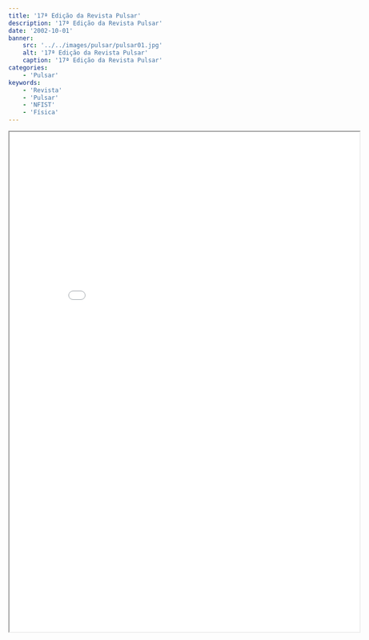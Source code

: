 ```yaml
---
title: '17ª Edição da Revista Pulsar'
description: '17ª Edição da Revista Pulsar'
date: '2002-10-01'
banner:
    src: '../../images/pulsar/pulsar01.jpg'
    alt: '17ª Edição da Revista Pulsar'
    caption: '17ª Edição da Revista Pulsar'
categories:
    - 'Pulsar'
keywords:
    - 'Revista'
    - 'Pulsar'
    - 'NFIST'
    - 'Física'
---
```


<iframe width="700" height="1000" src="../../pulsar/pulsar17.pdf"></iframe>
